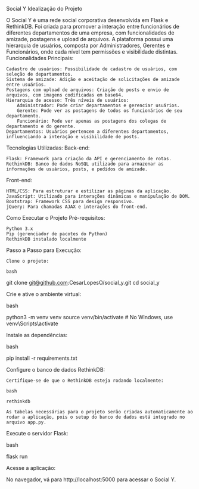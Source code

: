 Social Y
Idealização do Projeto

O Social Y é uma rede social corporativa desenvolvida em Flask e RethinkDB. Foi criada para promover a interação entre funcionários de diferentes departamentos de uma empresa, com funcionalidades de amizade, postagens e upload de arquivos. A plataforma possui uma hierarquia de usuários, composta por Administradores, Gerentes e Funcionários, onde cada nível tem permissões e visibilidade distintas.
Funcionalidades Principais:

    Cadastro de usuários: Possibilidade de cadastro de usuários, com seleção de departamentos.
    Sistema de amizade: Adição e aceitação de solicitações de amizade entre usuários.
    Postagens com upload de arquivos: Criação de posts e envio de arquivos, com imagens codificadas em base64.
    Hierarquia de acesso: Três níveis de usuários:
        Administrador: Pode criar departamentos e gerenciar usuários.
        Gerente: Pode ver as postagens de todos os funcionários de seu departamento.
        Funcionário: Pode ver apenas as postagens dos colegas de departamento e do gerente.
    Departamentos: Usuários pertencem a diferentes departamentos, influenciando a interação e visibilidade de posts.

Tecnologias Utilizadas:
Back-end:

    Flask: Framework para criação da API e gerenciamento de rotas.
    RethinkDB: Banco de dados NoSQL utilizado para armazenar as informações de usuários, posts, e pedidos de amizade.

Front-end:

    HTML/CSS: Para estruturar e estilizar as páginas da aplicação.
    JavaScript: Utilizado para interações dinâmicas e manipulação de DOM.
    Bootstrap: Framework CSS para design responsivo.
    jQuery: Para chamadas AJAX e interações do front-end.

Como Executar o Projeto
Pré-requisitos:

    Python 3.x
    Pip (gerenciador de pacotes do Python)
    RethinkDB instalado localmente

Passo a Passo para Execução:

    Clone o projeto:

    bash

git clone git@github.com:CesarLopesO/social_y.git
cd social_y

Crie e ative o ambiente virtual:

bash

python3 -m venv venv
source venv/bin/activate  # No Windows, use venv\Scripts\activate

Instale as dependências:

bash

pip install -r requirements.txt

Configure o banco de dados RethinkDB:

    Certifique-se de que o RethinkDB esteja rodando localmente:

    bash

    rethinkdb

    As tabelas necessárias para o projeto serão criadas automaticamente ao rodar a aplicação, pois o setup do banco de dados está integrado no arquivo app.py.

Execute o servidor Flask:

bash

flask run

Acesse a aplicação:

No navegador, vá para http://localhost:5000 para acessar o Social Y.